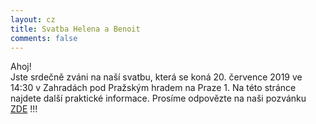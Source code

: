 ```yaml
---
layout: cz
title: Svatba Helena a Benoit
comments: false
---
```


Ahoj! </br>
Jste srdečně zváni na naší svatbu, která se koná 20. července 2019 ve 14:30 v Zahradách pod Pražským hradem na Praze 1. Na této stránce najdete další praktické informace. Prosíme odpovězte na naši pozvánku <a href="https://helena-benoit.github.io//rsvp-en/" >ZDE</a> !!!


